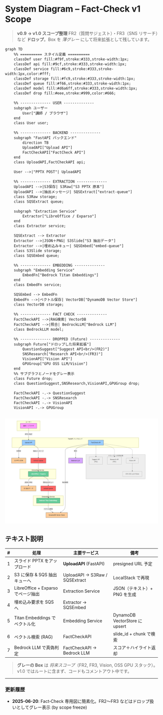 # System Diagram – **Fact‑Check v1 Scope**

> **v0.9 → v1.0 スコープ整理**
> FR2（質問サジェスト）・FR3（SNS リサーチ）など **ドロップ**。Box を *薄グレー* にして将来拡張として残しています。

```mermaid
graph TD
    %% ========== スタイル定義 ==========
    classDef user fill:#f9f,stroke:#333,stroke-width:1px;
    classDef api fill:#9cf,stroke:#333,stroke-width:1px;
    classDef service fill:#6c9,stroke:#333,stroke-width:1px,color:#fff;
    classDef storage fill:#fc9,stroke:#333,stroke-width:1px;
    classDef queue fill:#f66,stroke:#333,stroke-width:1px;
    classDef model fill:#d6a6ff,stroke:#333,stroke-width:1px;
    classDef drop fill:#eee,stroke:#999,color:#666;

    %% -------------- USER --------------
    subgraph ユーザー
        User["講師 / ブラウザ"]
    end
    class User user;

    %% -------------- BACKEND --------------
    subgraph "FastAPI バックエンド"
        direction TB
        UploadAPI["Upload API"]
        FactCheckAPI["FactCheck API"]
    end
    class UploadAPI,FactCheckAPI api;

    User -->|"PPTX POST"| UploadAPI

    %% -------------- EXTRACTION --------------
    UploadAPI -->|S3保存| S3Raw["S3 PPTX 原本"]
    UploadAPI -->|抽出メッセージ| SQSExtract["extract-queue"]
    class S3Raw storage;
    class SQSExtract queue;

    subgraph "Extraction Service"
        Extractor["LibreOffice / Exparso"]
    end
    class Extractor service;

    SQSExtract --> Extractor
    Extractor -->|JSON＋PNG| S3Slide["S3 抽出データ"]
    Extractor -->|埋め込みキュー| SQSEmbed["embed-queue"]
    class S3Slide storage;
    class SQSEmbed queue;

    %% -------------- EMBEDDING --------------
    subgraph "Embedding Service"
        EmbedFn["Bedrock Titan Embeddings"]
    end
    class EmbedFn service;

    SQSEmbed --> EmbedFn
    EmbedFn -->|ベクトル保存| VectorDB["DynamoDB Vector Store"]
    class VectorDB storage;

    %% -------------- FACT CHECK --------------
    FactCheckAPI -->|RAG検索| VectorDB
    FactCheckAPI -->|照合| BedrockLLM["Bedrock LLM"]
    class BedrockLLM model;

    %% -------------- DROPPED (Future) --------------
    subgraph Future["ドロップした将来拡張"]
        QuestionSuggest["Suggest API<br/>(FR2)"]
        SNSResearch["Research API<br/>(FR3)"]
        VisionAPI["Vision API"]
        GPUGroup["GPU OSS LLM/Vision"]
    end
    %% サブグラフとノードをグレー表示
    class Future drop;
    class QuestionSuggest,SNSResearch,VisionAPI,GPUGroup drop;

    FactCheckAPI -.-> QuestionSuggest
    FactCheckAPI -.-> SNSResearch
    FactCheckAPI -.-> VisionAPI
    VisionAPI -.-> GPUGroup
```
![alt text](image.png)
---

## テキスト説明

| # | 処理                           | 主要サービス                         | 備考                            |
| - | ---------------------------- | ------------------------------ | ----------------------------- |
| 1 | スライド PPTX をアップロード            | **UploadAPI** (FastAPI)        | presigned URL 予定              |
| 2 | S3 に保存 & SQS 抽出キューへ          | UploadAPI → S3Raw / SQSExtract | LocalStack で再現                |
| 3 | LibreOffice + Exparso でページ抽出 | Extraction Service             | JSON（テキスト）+ PNG を生成           |
| 4 | 埋め込み要求を SQS へ                | Extractor → SQSEmbed           |                               |
| 5 | Titan Embeddings でベクトル化      | Embedding Service              | DynamoDB VectorStore に upsert |
| 6 | ベクトル検索 (RAG)                 | FactCheckAPI                   | slide\_id + chunk で検索         |
| 7 | Bedrock LLM で真偽判定            | FactCheckAPI → Bedrock LLM     | スコア＋ハイライト返却                   |

> **グレーの Box** は *将来スコープ*（FR2, FR3, Vision, OSS GPU スタック）。
> v1.0 ではルートに含まず、コードもコメントアウト中です。

---

### 更新履歴

* **2025-06-20**: Fact‑Check 専用図に簡素化。FR2〜FR3 などはドロップ扱いとしてグレー表示 (by scope freeze)
